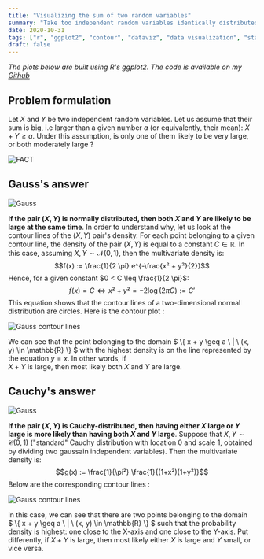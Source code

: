 ```yaml
---
title: "Visualizing the sum of two random variables"
summary: "Take too independent random variables identically distributed. Question: if their sum is large, are they likely to be both large ? Let us examine this question with contour plots."
date: 2020-10-31
tags: ["r", "ggplot2", "contour", "dataviz", "data visualization", "statistics"]
draft: false
---
```


*The plots below are built using R's ggplot2. The code is available on my [Github](https://github.com/datatrigger/sum_random_variables)*

## Problem formulation

Let $X$ and $Y$ be two independent random variables. Let us assume that their sum is big, i.e larger than a given number $a$ (or equivalently, their mean): $X + Y \geq a$. Under this assumption, is only one of them likely to be very large, or both moderately large ?

![FACT](/res/sum_random_variables/dwight.resized.jpg)

## Gauss's answer

![Gauss](/res/sum_random_variables/gauss.resized.jpg)

**If the pair $(X, Y)$ is normally distributed, then both $X$ and $Y$ are likely to be large at the same time**. In order to understand why, let us look at the contour lines of the $(X,Y)$ pair's density. For each point belonging to a given contour line, the density of the pair $(X,Y)$ is equal to a constant $C \in \mathbb{R}$. In this case, assuming $X, Y \sim \mathcal{N}(0,1)$, then the multivariate density is: $$f(x) := \frac{1}{2 \pi} e^{-\frac{x² + y²}{2}}$$ Hence, for a given constant $0 < C \leq \frac{1}{2 \pi}$: $$f(x) = C \Leftrightarrow x² + y² = -2 \log (2 \pi C) := C'$$ This equation shows that the contour lines of a two-dimensional normal distribution are circles. Here is the contour plot :  

![Gauss contour lines](/res/sum_random_variables/gauss_contour_plot.png)

We can see that the point belonging to the domain $ \\{ x + y \geq a \\  | \\  (x, y) \in \mathbb{R} \\} $ with the highest density is on the line represented by the equation $y = x$. In other words, if  
$X + Y$ is large, then most likely both $X$ and $Y$ are large.

## Cauchy's answer

![Gauss](/res/sum_random_variables/cauchy.resized.jpg)

**If the pair $(X, Y)$ is Cauchy-distributed, then having either $X$ large or $Y$ large is more likely than having both $X$ and $Y$ large**. Suppose that $X, Y \sim \mathcal{C}(0,1)$ ("standard" Cauchy distribution with location 0 and scale 1, obtained by dividing two gaussain independent variables). Then the multivariate density is: $$g(x) := \frac{1}{\pi²} \frac{1}{(1+x²)(1+y²)}$$ Below are the corresponding contour lines :    

![Gauss contour lines](/res/sum_random_variables/cauchy_contour_plot.png)

in this case, we can see that there are two points belonging to the domain  
$ \\{ x + y \geq a \\  | \\  (x, y) \in \mathbb{R} \\} $ such that the probability density is highest: one close to the X-axis and one close to the Y-axis. Put differently, if $X + Y$ is large, then most likely either $X$ is large and $Y$ small, or vice versa.  


